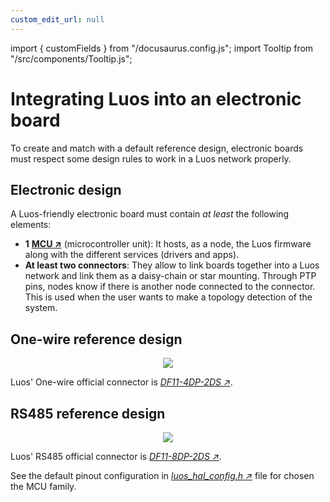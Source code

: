 ```yaml
---
custom_edit_url: null
---
```


import { customFields } from "/docusaurus.config.js";
import Tooltip from "/src/components/Tooltip.js";

# Integrating Luos into an electronic board

To create and match with a default reference design, electronic boards must respect some design rules to work in a Luos network properly.

## Electronic design

A Luos-friendly electronic board must contain _at least_ the following elements:

- **1** <a href="https://en.wikipedia.org/wiki/Microcontroller" target="_blank">**MCU &#8599;**</a> (microcontroller unit): It hosts, as a node, the Luos firmware along with the different <Tooltip def={customFields.service_def} >services</Tooltip> (drivers and apps).
- **At least two connectors**: They allow to link boards together into a Luos network and link them as a daisy-chain or star mounting. Through PTP pins, nodes know if there is another node connected to the connector. This is used when the user wants to make a topology detection of the system.

## One-wire reference design

<p align="center">
    <img src="/img/Luos_Network_Interface_OW.png" />
</p>

Luos' One-wire official connector is <a href="https://octopart.com/df11-4dp-2ds%2852%29-hirose-261749" target="_blank">_DF11-4DP-2DS &#8599;_</a>.

## RS485 reference design

<p align="center">
    <img src="/img/Luos_Network_Interface_485.png" />
</p>

Luos' RS485 official connector is <a href="https://octopart.com/df11-8dp-2ds%2824%29-hirose-39521447" target="_blank">_DF11-8DP-2DS &#8599;_</a>.

See the default pinout configuration in <a href="https://github.com/Luos-io/LuosHAL" target="_blank">_luos_hal_config.h &#8599;_</a> file for chosen the MCU family.
